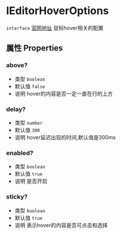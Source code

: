 # IEditorHoverOptions
`interface` [官网地址](https://microsoft.github.io/monaco-editor/docs.html#interfaces/editor.IEditorHoverOptions.html)
鼠标hover相关的配置

## 属性 Properties

### above?
+ 类型 `boolean` 
+ 默认值 `false`
+ 说明 hover的内容是否一定一直在行的上方
### delay?
+ 类型 `number` 
+ 默认值 `300`
+ 说明 hover延迟出现的时间,默认值是300ms
### enabled?
+ 类型 `boolean` 
+ 默认值 `true`
+ 说明 是否开启
### sticky?
+ 类型 `boolean` 
+ 默认值 `true`
+ 说明 表示hover的内容是否可点击和选择
